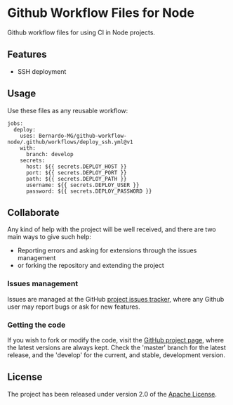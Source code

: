# Github Workflow Files for Node

Github workflow files for using CI in Node projects.

## Features

- SSH deployment

## Usage

Use these files as any reusable workflow:

```
jobs:
  deploy:
    uses: Bernardo-MG/github-workflow-node/.github/workflows/deploy_ssh.yml@v1
    with:
      branch: develop
    secrets:
      host: ${{ secrets.DEPLOY_HOST }}
      port: ${{ secrets.DEPLOY_PORT }}
      path: ${{ secrets.DEPLOY_PATH }}
      username: ${{ secrets.DEPLOY_USER }}
      password: ${{ secrets.DEPLOY_PASSWORD }}
```

## Collaborate

Any kind of help with the project will be well received, and there are two main ways to give such help:

- Reporting errors and asking for extensions through the issues management
- or forking the repository and extending the project

### Issues management

Issues are managed at the GitHub [project issues tracker][issues], where any Github user may report bugs or ask for new features.

### Getting the code

If you wish to fork or modify the code, visit the [GitHub project page][scm], where the latest versions are always kept. Check the 'master' branch for the latest release, and the 'develop' for the current, and stable, development version.

## License

The project has been released under version 2.0 of the [Apache License][license].

[issues]: https://github.com/Bernardo-MG/github-workflow-maven/issues
[license]: https://www.apache.org/licenses/LICENSE-2.0
[scm]: https://github.com/Bernardo-MG/github-workflow-maven
